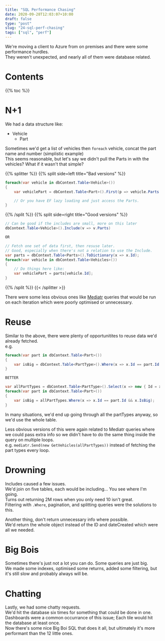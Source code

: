 ```yaml
---
title: "SQL Performance Chasing"
date: 2020-09-28T12:03:07+10:00
draft: false
type: "post"
slug: "24-sql-perf-chasing"
tags: ["sql", "perf"]
---
```


We're moving a client to Azure from on premises and there were some performance hurdles.  
They weren't unexpected, and nearly all of them were database related.  

<!--more-->  

# Contents  

{{% toc %}}

# N+1  
We had a data structure like:  

- Vehicle  
    - Part  

Sometimes we'd get a list of vehicles then `foreach` vehicle, concat the part name and number (simplistic example)  
This seems reasonable, but let's say we didn't pull the Parts in with the vehicles? What if it wasn't that simple?   


{{% splitter %}}
{{% split side=left title="Bad versions" %}}  

``` csharp
foreach(var vehicle in dbContext.Table<Vehicle>())
{
    var vehiclePart = dbContext.Table<Part>().First(p => vehicle.Parts.Contains(p));

    // Or you have EF lazy loading and just access the Parts.
}
```  

{{% /split %}}
{{% split side=right title="Good versions" %}}
``` csharp
// Can be good if the includes are small, more on this later
dbContext.Table<Vehicle>().Include(v => v.Parts)

OR

// Fetch one set of data first, then resuse later.
// Good, especially when there's not a relation to use the Include.
var parts = dbContext.Table<Parts>().ToDictionary(x => x.Id);
foreach(var vehicle in dbContext.Table<Vehicles>())
{
    // Do things here like:
    var vehiclePart = parts[vehicle.Id];
}
```
{{% /split %}}
{{< /splitter >}}  

There were some less obvious ones like [Mediatr](https://github.com/jbogard/MediatR) queries that would be run on each iteration which were poorly optimised or unnecessary.  

# Reuse  
Similar to the above, there were plenty of opportunitites to reuse data we'd already fetched.  
e.g.

``` csharp
foreach(var part in dbContext.Table<Part>())
{
    var isBig = dbContext.Table<PartType>().Where(x => x.Id == part.Id && x.IsBig);
}

BETTER

var allPartTypes = dbContext.Table<PartType>().Select(x => new { Id = x.Id, IsBig = x.IsBig }).ToDictionary(x => x.Id);
foreach(var part in dbContext.Table<Part>())
{
    var isBig = allPartTypes.Where(x => x.Id == part.Id && x.IsBig);
}
```

In many situations, we'd end up going through all the partTypes anyway, so we'd use the whole table.  

Less obvious versions of this were again related to Mediatr queries where we could pass extra info so we didn't have to do the same thing inside the query on multiple loops.  
e.g. `mediatr.Send(new GetVehicles(allPartTypes))` instead of fetching the part types every loop.

# Drowning  
Includes caused a few issues.  
We'd join on five tables, each would be including... You see where I'm going.  
Turns out returning 2M rows when you only need 10 isn't great.  
Filtering with `.Where`, pagination, and splitting queries were the solutions to this.

Another thing, don't return unnecessary info where possible.  
We'd return the whole object instead of the ID and dateCreated which were all we needed.  

# Big Bois  
Sometimes there's just not a lot you can do. Some queries are just big.  
We made some indexes, optimised some returns, added some filtering, but it's still slow and probably always will be.  

# Chatting  
Lastly, we had some chatty requests.  
We'd hit the database six times for something that could be done in one.  
Dashboards were a common occurrance of this issue; Each tile would hit the database at least once.  
Now there's some nice Big Boi SQL that does it all, but ultimately it's more performant than the 12 little ones.

